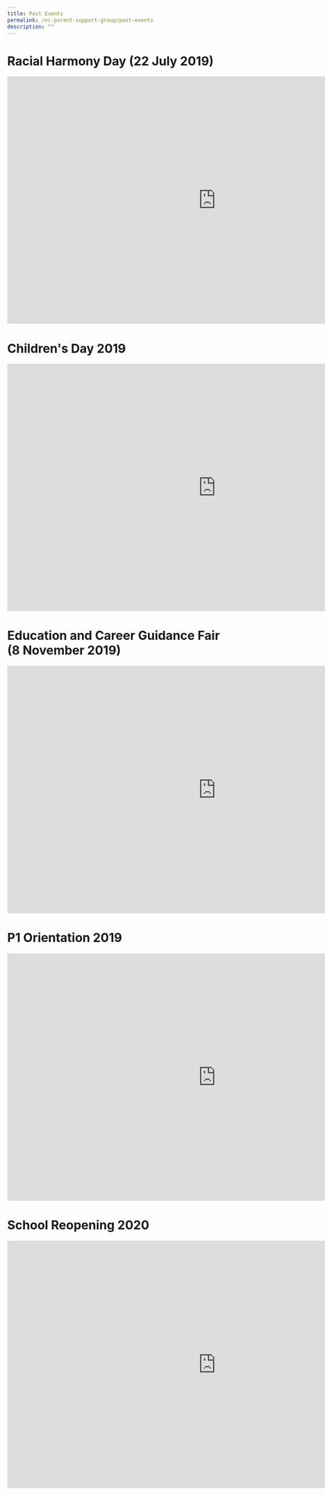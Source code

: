 ```yaml
---
title: Past Events
permalink: /nc-parent-support-group/past-events
description: ""
---
```

# **Racial Harmony Day (22 July 2019)**

<iframe allowfullscreen="true" height="569" width="960" frameborder="0" src="https://docs.google.com/presentation/d/e/2PACX-1vTAJpBnsFw31coN6MV-xzh5Z3_pV8Me0J7v6vI7veTDkGzwSzqtzFeGtc4e4i2nOPupbvW4WjhpNQPU/embed?start=false&amp;loop=false&amp;delayms=10000"></iframe>

# **Children's Day 2019**

<iframe allowfullscreen="true" height="569" width="960" frameborder="0" src="https://docs.google.com/presentation/d/e/2PACX-1vRtvKlAg3d3NQM7YvFHUhdIkfiTSCD3EJFJSsxOFMkm7Rr7oR_kamqDGmPoGvBsfmgwAPL7tE_hfqlT/embed?start=false&amp;loop=false&amp;delayms=10000"></iframe>

# **Education and Career Guidance Fair (8 November 2019)**

<iframe allowfullscreen="true" height="569" width="960" frameborder="0" src="https://docs.google.com/presentation/d/e/2PACX-1vQqge5uREKYuetCSDzu7bdFwrLhKmrPcI_Ru-Jje8rYdOOpNBondtNAU7ecsOgozzbHTj4vgZG6CRQz/embed?start=false&amp;loop=false&amp;delayms=10000"></iframe>

# **P1 Orientation 2019**

<iframe allowfullscreen="true" height="569" width="960" frameborder="0" src="https://docs.google.com/presentation/d/e/2PACX-1vSdpY8Wa04Dvuya4F4RQyTmJSCkOwF1panBFxCMvU967gTXtZ_vy5I_GoZSX1VvuKgJc4gWl1q8NcLM/embed?start=false&amp;loop=false&amp;delayms=10000"></iframe>

# **School Reopening 2020**

<iframe allowfullscreen="true" height="569" width="960" frameborder="0" src="https://docs.google.com/presentation/d/e/2PACX-1vQRu-6oFixkl-Hmlz51p0Ps8ANdNBGD8aoBaR75G_Jw74c7w5tjqPKIplrXF5xTBPLbhpsjmn_WLJIg/embed?start=false&amp;loop=false&amp;delayms=10000"></iframe>